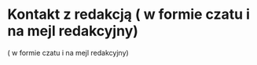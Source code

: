 ---
---


  <div class="w3-row w3-padding-64">
    <div class="w3-twothird w3-container">
      <h1 class="w3-text-teal">Kontakt z redakcją ( w formie czatu i na mejl redakcyjny)</h1>
      <p>( w formie czatu i na mejl redakcyjny)</p>
    </div>
  </div>

